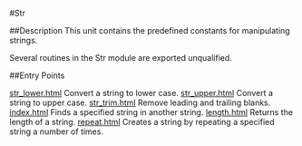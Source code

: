 
#Str

##Description
This unit contains the predefined constants for manipulating strings.

Several routines in the Str module are exported unqualified.


##Entry Points

[str_lower.html](**Lower**)   Convert a string to lower case.
[str_upper.html](**Upper**)   Convert a string to upper case.
[str_trim.html](**Trim**)   Remove leading and trailing blanks.
[index.html](**index**)   Finds a specified string in another string.
[length.html](**length**)   Returns the length of a string.
[repeat.html](**repeat**)   Creates a string by repeating a specified string a number of times.


